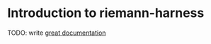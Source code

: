 # Introduction to riemann-harness

TODO: write [great documentation](http://jacobian.org/writing/what-to-write/)
